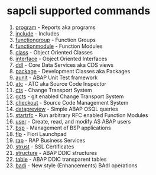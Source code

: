 # sapcli supported commands

1. [program](commands/program.md) - Reports aka programs
2. [include](commands/include.md) - Includes
3. [functiongroup](commands/functiongroup.md) - Function Groups
4. [functionmodule](commands/functionmodule.md) - Function Modules
5. [class](commands/class.md) - Object Oriented Classes
6. [interface](commands/interface.md) - Object Oriented Interfaces
7. [ddl](commands/ddl.md) - Core Data Services aka CDS views
8. [package](commands/package.md) - Development Classes aka Packages
9. [aunit](commands/aunit.md) - ABAP Unit Test framework
10. [atc](commands/atc.md) - ATC aka Source Code Inspector
11. [cts](commands/cts.md) - Change Transport System
12. [gcts](commands/gcts.md) - git enabled Change Transport System
13. [checkout](commands/checkout.md) - Source Code Management System
14. [datapreview](commands/datapreview.md) - Simple ABAP OSQL queries
15. [startrfc](commands/startrfc.md) - Run arbitrary RFC enabled Function Modules
16. [user](commands/user.md) - Create, read, and modify AS ABAP users
17. [bsp](commands/bsp.md) - Management of BSP applications
18. [flp](commands/flp.md) - Fiori Launchpad
19. [rap](commands/businessservice.md) - RAP Business Services
20. [strust](commands/strust.md) - SSL Certificates
21. [structure](commands/structure.md) - ABAP DDIC structures
22. [table](commands/table.md) - ABAP DDIC transparent tables
23. [badi](commands/badi.md) - New style (Enhancements) BAdI operations
